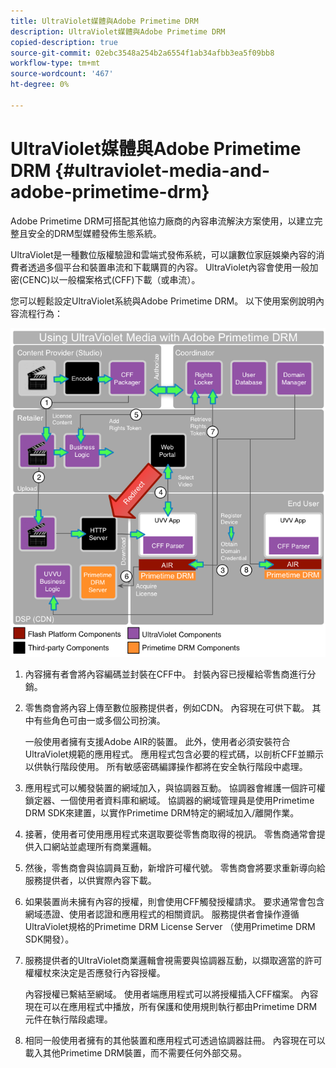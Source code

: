 ```yaml
---
title: UltraViolet媒體與Adobe Primetime DRM
description: UltraViolet媒體與Adobe Primetime DRM
copied-description: true
source-git-commit: 02ebc3548a254b2a6554f1ab34afbb3ea5f09bb8
workflow-type: tm+mt
source-wordcount: '467'
ht-degree: 0%

---
```


# UltraViolet媒體與Adobe Primetime DRM {#ultraviolet-media-and-adobe-primetime-drm}

Adobe Primetime DRM可搭配其他協力廠商的內容串流解決方案使用，以建立完整且安全的DRM型媒體發佈生態系統。

UltraViolet是一種數位版權驗證和雲端式發佈系統，可以讓數位家庭娛樂內容的消費者透過多個平台和裝置串流和下載購買的內容。 UltraViolet內容會使用一般加密(CENC)以一般檔案格式(CFF)下載（或串流）。

您可以輕鬆設定UltraViolet系統與Adobe Primetime DRM。 以下使用案例說明內容流程行為：

<!--<a id="fig_cxy_dc2_44"></a>-->

![](assets/AdobeUV_web.png)

1. 內容擁有者會將內容編碼並封裝在CFF中。 封裝內容已授權給零售商進行分銷。
1. 零售商會將內容上傳至數位服務提供者，例如CDN。 內容現在可供下載。 其中有些角色可由一或多個公司扮演。

   一般使用者擁有支援Adobe AIR的裝置。 此外，使用者必須安裝符合UltraViolet規範的應用程式。 應用程式包含必要的程式碼，以剖析CFF並顯示以供執行階段使用。 所有敏感密碼編譯操作都將在安全執行階段中處理。
1. 應用程式可以觸發裝置的網域加入，與協調器互動。 協調器會維護一個許可權鎖定器、一個使用者資料庫和網域。 協調器的網域管理員是使用Primetime DRM SDK來建置，以實作Primetime DRM特定的網域加入/離開作業。
1. 接著，使用者可使用應用程式來選取要從零售商取得的視訊。 零售商通常會提供入口網站並處理所有商業邏輯。
1. 然後，零售商會與協調員互動，新增許可權代號。 零售商會將要求重新導向給服務提供者，以供實際內容下載。
1. 如果裝置尚未擁有內容的授權，則會使用CFF觸發授權請求。 要求通常會包含網域憑證、使用者認證和應用程式的相關資訊。 服務提供者會操作遵循UltraViolet規格的Primetime DRM License Server （使用Primetime DRM SDK開發）。
1. 服務提供者的UltraViolet商業邏輯會視需要與協調器互動，以擷取適當的許可權權杖來決定是否應發行內容授權。

   內容授權已繫結至網域。 使用者端應用程式可以將授權插入CFF檔案。 內容現在可以在應用程式中播放，所有保護和使用規則執行都由Primetime DRM元件在執行階段處理。
1. 相同一般使用者擁有的其他裝置和應用程式可透過協調器註冊。 內容現在可以載入其他Primetime DRM裝置，而不需要任何外部交易。
